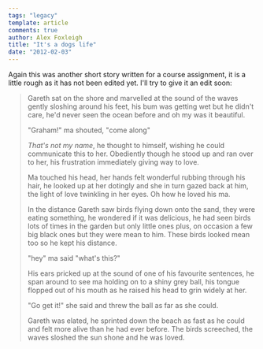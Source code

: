 ```yaml
---
tags: "legacy"
template: article 
comments: true 
author: Alex Foxleigh
title: "It's a dogs life"
date: "2012-02-03"
---
```


Again this was another short story written for a course assignment, it is a little rough as it has not been edited yet. I'll try to give it an edit soon:

<!-- end -->

> Gareth sat on the shore and marvelled at the sound of the waves gently sloshing around his feet, his bum was getting wet but he didn't care, he'd never seen the ocean before and oh my was it beautiful.
> 
> "Graham!" ma shouted, "come along"
> 
> _That's not my name_, he thought to himself, wishing he could communicate this to her. Obediently though he stood up and ran over to her, his frustration immediately giving way to love.
> 
> Ma touched his head, her hands felt wonderful rubbing through his hair, he looked up at her dotingly and she in turn gazed back at him, the light of love twinkling in her eyes. Oh how he loved his ma.
> 
> In the distance Gareth saw birds flying down onto the sand, they were eating something, he wondered if it was delicious, he had seen birds lots of times in the garden but only little ones plus, on occasion a few big black ones but they were mean to him. These birds looked mean too so he kept his distance.
> 
> "hey" ma said "what's this?"
> 
> His ears pricked up at the sound of one of his favourite sentences, he span around to see ma holding on to a shiny grey ball, his tongue flopped out of his mouth as he raised his head to grin widely at her.
> 
> "Go get it!" she said and threw the ball as far as she could.
> 
> Gareth was elated, he sprinted down the beach as fast as he could and felt more alive than he had ever before. The birds screeched, the waves sloshed the sun shone and he was loved.
